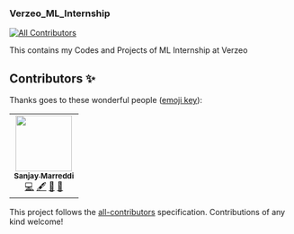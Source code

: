 ### Verzeo_ML_Internship
<!-- ALL-CONTRIBUTORS-BADGE:START - Do not remove or modify this section -->
[![All Contributors](https://img.shields.io/badge/all_contributors-1-orange.svg?style=flat-square)](#contributors-)
<!-- ALL-CONTRIBUTORS-BADGE:END -->
This contains my Codes and Projects of ML Internship at Verzeo

## Contributors ✨

Thanks goes to these wonderful people ([emoji key](https://allcontributors.org/docs/en/emoji-key)):

<!-- ALL-CONTRIBUTORS-LIST:START - Do not remove or modify this section -->
<!-- prettier-ignore-start -->
<!-- markdownlint-disable -->
<table>
  <tr>
    <td align="center"><a href="https://www.linkedin.com/in/sanjaymarreddi"><img src="https://avatars0.githubusercontent.com/u/57671048?v=4?s=100" width="100px;" alt=""/><br /><sub><b>Sanjay Marreddi</b></sub></a><br /><a href="https://github.com/SanjayMarreddi/Verzeo-ML-Internship/commits?author=SanjayMarreddi" title="Code">💻</a> <a href="#content-SanjayMarreddi" title="Content">🖋</a> <a href="https://github.com/SanjayMarreddi/Verzeo-ML-Internship/commits?author=SanjayMarreddi" title="Documentation">📖</a> <a href="#maintenance-SanjayMarreddi" title="Maintenance">🚧</a></td>
  </tr>
</table>

<!-- markdownlint-restore -->
<!-- prettier-ignore-end -->

<!-- ALL-CONTRIBUTORS-LIST:END -->

This project follows the [all-contributors](https://github.com/all-contributors/all-contributors) specification. Contributions of any kind welcome!
